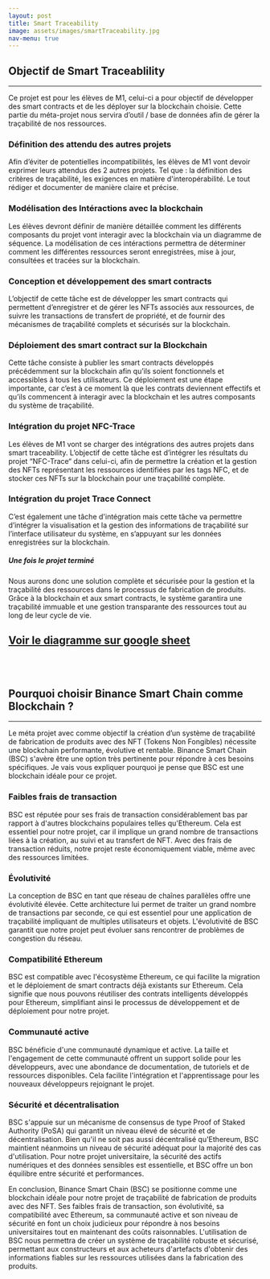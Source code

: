 ```yaml
---
layout: post
title: Smart Traceability
image: assets/images/smartTraceability.jpg
nav-menu: true
---
```


<h2 id="content">Objectif de Smart Traceablility</h2>
<hr />
<p>Ce projet est pour les élèves de M1, celui-ci a pour objectif de développer des smart contracts et de les déployer sur la blockchain choisie. Cette partie du méta-projet nous servira d’outil / base de données afin de gérer la traçabilité de nos ressources.</p>
<div class="row">
	<div>
		<h3>Définition des attendu des autres projets</h3>
		<p>Afin d’éviter de potentielles incompatibilités,  les élèves de M1 vont devoir exprimer leurs attendus des 2 autres projets. Tel que : la définition des critères de traçabilité, les exigences en matière d'interopérabilité. Le tout rédiger et documenter de manière claire et précise.
</p>
	</div>
	<div class="4u$ 12u$(medium)">
		<h3>Modélisation des Intéractions avec la blockchain</h3>
		<p>Les élèves devront définir de manière détaillée comment les différents composants du projet vont interagir avec la blockchain via un  diagramme de séquence. La modélisation de ces intéractions permettra de déterminer comment les différentes ressources seront enregistrées, mise à jour, consultées et tracées sur la blockchain.</p>
	</div>


  
<div class="4u 12u$(medium)">
		<h3>Conception et développement des smart contracts</h3>
		<p> L’objectif de cette tâche est de développer les smart contracts qui permettent d’enregistrer et de gérer les NFTs associés aux ressources, de suivre les transactions de transfert de propriété, et de fournir des mécanismes de traçabilité complets et sécurisés sur la blockchain.</p>
	</div>
	<div class="4u 12u$(medium)">
		<h3>Déploiement des smart contract sur la Blockchain</h3>
		<p> Cette tâche consiste à publier les smart contracts développés précédemment sur la blockchain afin qu’ils soient fonctionnels et accessibles à tous les utilisateurs. Ce déploiement est une étape importante, car c’est à ce moment là que les contrats deviennent effectifs et qu’ils commencent à interagir avec la blockchain et les autres composants du système de traçabilité.
</p>
	</div>
	<div class="4u$ 12u$(medium)">
		<h3>Intégration du projet NFC-Trace</h3>
		<p>Les élèves de M1 vont se charger des intégrations des autres projets dans smart traceability. L’objectif de cette tâche est d’intégrer les résultats du projet  “NFC-Trace“  dans celui-ci, afin de permettre la création et la gestion des NFTs représentant les ressources identifiées par les tags NFC, et de stocker ces NFTs sur la blockchain pour une traçabilité complète.
</p>
	</div>
 <div class="4u$ 12u$(medium)">
		<h3>Intégration du projet Trace Connect</h3>
		<p>C’est également une tâche d'intégration mais cette tâche va permettre d’intégrer la visualisation et la gestion des informations de traçabilité sur l’interface utilisateur du système, en s’appuyant sur les données enregistrées sur la blockchain. </p>
	</div>

 <h5>Une fois le projet terminé</h5>
 <div class="box">
	<p>Nous aurons donc une solution complète et sécurisée pour la gestion et la traçabilité des ressources dans le processus de fabrication de produits. Grâce à la blockchain et aux smart contracts, le système garantira une traçabilité immuable et une gestion transparante des ressources tout au long de leur cycle de vie.</p>
</div>
      <a href="https://docs.google.com/spreadsheets/d/1n8Yd__z0773qt-cNkLsTYXXuelVUgRiy4jZWDAqDDBY/edit#gid=80268145" target="_blank"><h2>Voir le diagramme sur google sheet</h2></a>
<br>
<br>
 <h2 id="content">Pourquoi choisir Binance Smart Chain comme Blockchain ?</h2>
<hr />
	<p>Le méta projet avec comme objectif la création d’un système de traçabilité de fabrication de produits avec des NFT (Tokens Non Fongibles) nécessite une blockchain performante, évolutive et rentable. Binance Smart Chain (BSC) s'avère être une option très pertinente pour répondre à ces besoins spécifiques. Je vais vous expliquer pourquoi je pense que BSC est une blockchain idéale pour ce projet.</p>
	<div class="row">
	<div class="10u 12u$(medium)">
		<h3>Faibles frais de transaction</h3>
		<p>BSC est réputée pour ses frais de transaction considérablement bas par rapport à d'autres blockchains populaires telles qu'Ethereum. Cela est essentiel pour notre projet, car il implique un grand nombre de transactions liées à la création, au suivi et au transfert de NFT. Avec des frais de transaction réduits, notre projet reste économiquement viable, même avec des ressources limitées.</p>
	</div>
	<div class="10u$ 12u$(medium)">
		<h3>Évolutivité</h3>
		<p>La conception de BSC en tant que réseau de chaînes parallèles offre une évolutivité élevée. Cette architecture lui permet de traiter un grand nombre de transactions par seconde, ce qui est essentiel pour une application de traçabilité impliquant de multiples utilisateurs et objets. L'évolutivité de BSC garantit que notre projet peut évoluer sans rencontrer de problèmes de congestion du réseau.</p>
	</div>
	<div class="10u$ 12u$(medium)">
		<h3>Compatibilité Ethereum</h3>
		<p>BSC est compatible avec l'écosystème Ethereum, ce qui facilite la migration et le déploiement de smart contracts déjà existants sur Ethereum. Cela signifie que nous pouvons réutiliser des contrats intelligents développés pour Ethereum, simplifiant ainsi le processus de développement et de déploiement pour notre projet.</p>
	</div>
 <div class="10u 12u$(medium)">
		<h3>Communauté active</h3>
		<p>BSC bénéficie d'une communauté dynamique et active. La taille et l'engagement de cette communauté offrent un support solide pour les développeurs, avec une abondance de documentation, de tutoriels et de ressources disponibles. Cela facilite l'intégration et l'apprentissage pour les nouveaux développeurs rejoignant le projet.</p>
	</div>
	<div class="10u$ 12u$(medium)">
		<h3>Sécurité et décentralisation</h3>
		<p>BSC s'appuie sur un mécanisme de consensus de type Proof of Staked Authority (PoSA) qui garantit un niveau élevé de sécurité et de décentralisation. Bien qu'il ne soit pas aussi décentralisé qu'Ethereum, BSC maintient néanmoins un niveau de sécurité adéquat pour la majorité des cas d'utilisation. Pour notre projet universitaire, la sécurité des actifs numériques et des données sensibles est essentielle, et BSC offre un bon équilibre entre sécurité et performances.</p>
	</div>
		<div class="box">
	<p>En conclusion, Binance Smart Chain (BSC) se positionne comme une blockchain idéale pour notre projet de traçabilité de fabrication de produits avec des NFT. Ses faibles frais de transaction, son évolutivité, sa compatibilité avec Ethereum, sa communauté active et son niveau de sécurité en font un choix judicieux pour répondre à nos besoins universitaires tout en maintenant des coûts raisonnables. L'utilisation de BSC nous permettra de créer un système de traçabilité robuste et sécurisé, permettant aux constructeurs et aux acheteurs d'artefacts d'obtenir des informations fiables sur les ressources utilisées dans la fabrication des produits.</p>
	</div>
 </div>


